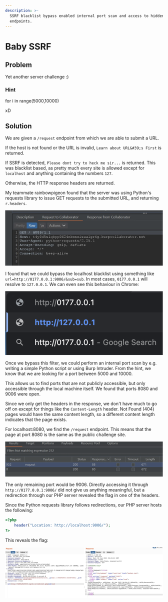 ```yaml
---
description: >-
  SSRF blacklist bypass enabled internal port scan and access to hidden
  endpoints.
---
```


# Baby SSRF

## Problem

Yet another server challenge :)

### Hint

for i in range(5000,10000)

xD

## Solution

We are given a `/request` endpoint from which we are able to submit a URL. 

If the host is not found or the URL is invalid, `Learn about URL&#39;s First` is returned.

If SSRF is detected, `Please dont try to heck me sir...` is returned. This was blacklist based, as pretty much every site is allowed except for `localhost` and anything containing the numbers `127`.

Otherwise, the HTTP response headers are returned.

My teammate rainbowpigeon found that the server was using Python's requests library to issue GET requests to the submitted URL, and returning `r.headers`.

![](<../../.gitbook/assets/image (9).png>)

I found that we could bypass the localhost blacklist using something like `url=http://0177.0.0.1:9006/&sub=sub`. In most cases, `0177.0.0.1` will resolve to `127.0.0.1`. We can even see this behaviour in Chrome:

![](<../../.gitbook/assets/Screenshot 2021-06-07 at 1.17.16 AM.png>)

Once we bypass this filter, we could perform an internal port scan by e.g. writing a simple Python script or using Burp Intruder. From the hint, we know that we are looking for a port between 5000 and 10000.

This allows us to find ports that are not publicly accessible, but only accessible through the local machine itself. We found that ports 8080 and 9006 were open.

Since we only get the headers in the response, we don't have much to go off on except for things like the `Content-Length` header. Not Found (404) pages would have the same content length, so a different content length indicates that the page exists.

For localhost:8080, we find the `/request` endpoint. This means that the page at port 8080 is the same as the public challenge site.

![](<../../.gitbook/assets/image (10).png>)

The only remaining port would be 9006. Directly accessing it through `http://0177.0.0.1:9006/` did not give us anything meaningful, but a redirection through our PHP server revealed the flag in one of the headers.

Since the Python requests library follows redirections, our PHP server hosts the following:

```php
<?php
    header("Location: http://localhost:9006/");
?>
```

This reveals the flag:

![](<../../.gitbook/assets/image (8).png>)



